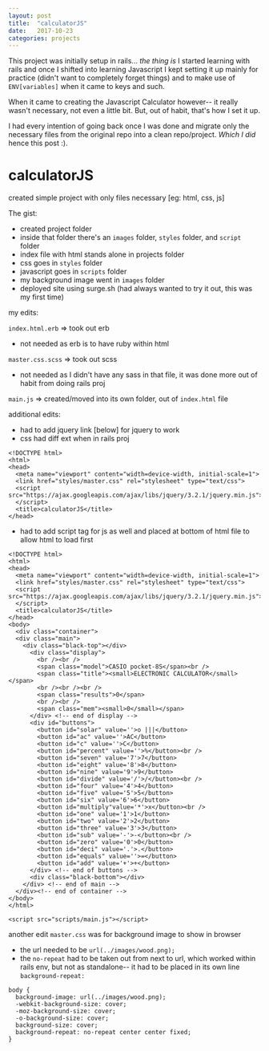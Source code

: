 ```yaml
---
layout: post
title:  "calculatorJS"
date:   2017-10-23
categories: projects
---
```


This project was initially setup in rails... *the thing is* I started learning with rails and once I shifted into learning Javascript I kept setting it up mainly for practice (didn't want to completely forget things) and to make use of `ENV[variables]` when it came to keys and such.

When it came to creating the Javascript Calculator however-- it really wasn't necessary, not even a little bit. But, out of habit, that's how I set it up.

I had every intention of going back once I was done and migrate only the necessary files from the original repo into a clean repo/project. *Which I did* hence this post :).
 

# calculatorJS

created simple project with only files necessary [eg: html, css, js]

The gist: 

* created project folder
* inside that folder there's an `images` folder, `styles` folder, and `script` folder
* index file with html stands alone in projects folder
* css goes in `styles` folder
* javascript goes in `scripts` folder
* my background image went in `images` folder
* deployed site using surge.sh (had always wanted to try it out, this was my first time)

my edits:

`index.html.erb` => took out erb 
  * not needed as erb is to have ruby within html

`master.css.scss` => took out scss
  * not needed as I didn't have any sass in that file, it was done more out of habit from doing rails proj

`main.js` => created/moved into its own folder, out of `index.html` file

additional edits: 
* had to add jquery link [below] for jquery to work 
* css had diff ext when in rails proj

```
<!DOCTYPE html>
<html>
<head>
  <meta name="viewport" content="width=device-width, initial-scale=1">
  <link href="styles/master.css" rel="stylesheet" type="text/css">
  <script src="https://ajax.googleapis.com/ajax/libs/jquery/3.2.1/jquery.min.js">
  </script>
  <title>calculatorJS</title>
</head>
```

* had to add script tag for js as well and placed at bottom of html file to allow html to load first

```
<!DOCTYPE html>
<html>
<head>
  <meta name="viewport" content="width=device-width, initial-scale=1">
  <link href="styles/master.css" rel="stylesheet" type="text/css">
  <script src="https://ajax.googleapis.com/ajax/libs/jquery/3.2.1/jquery.min.js">
  </script>
  <title>calculatorJS</title>
</head>
<body>
  <div class="container">
  <div class="main"> 
    <div class="black-top"></div>
      <div class="display">
        <br /><br />
        <span class="model">CASIO pocket-8S</span><br />
        <span class="title"><small>ELECTRONIC CALCULATOR</small></span>
        <br /><br /><br />
        <span class="results">0</span>
        <br /><br />
        <span class="mem"><small>0</small></span>
      </div> <!-- end of display -->
      <div id="buttons">
        <button id="solar" value=''>o |||</button>
        <button id="ac" value=''>AC</button>
        <button id="c" value=''>C</button>
        <button id="percent" value=''>%</button><br />
        <button id="seven" value='7'>7</button>
        <button id="eight" value='8'>8</button>
        <button id="nine" value='9'>9</button>
        <button id="divide" value='/'>/</button><br />
        <button id="four" value='4'>4</button>
        <button id="five" value='5'>5</button>
        <button id="six" value='6'>6</button>
        <button id="multiply"value='*'>x</button><br />
        <button id="one" value='1'>1</button>
        <button id="two" value='2'>2</button>
        <button id="three" value='3'>3</button>
        <button id="sub" value='-'>-</button><br />
        <button id="zero" value='0'>0</button>
        <button id="deci" value='.'>.</button>
        <button id="equals" value=''>=</button>
        <button id="add" value='+'>+</button>   
      </div> <!-- end of buttons -->   
      <div class="black-bottom"></div>  
    </div> <!-- end of main --> 
  </div><!-- end of container -->
</body>
</html>

<script src="scripts/main.js"></script>
```

another edit `master.css` was for background image to show in browser
* the url needed to be `url(../images/wood.png);`
* the `no-repeat` had to be taken out from next to url, which worked within rails env, but not as standalone-- it had to be placed in its own line `background-repeat:`

```
body {
  background-image: url(../images/wood.png);
  -webkit-background-size: cover;
  -moz-background-size: cover;
  -o-background-size: cover;
  background-size: cover;
  background-repeat: no-repeat center center fixed;
}
```